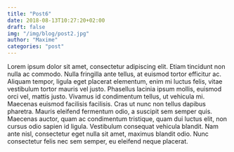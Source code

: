 ```yaml
---
title: "Post6"
date: 2018-08-13T10:27:20+02:00
draft: false
img: "/img/blog/post2.jpg"
author: "Maxime"
categories: "post"
---
```


Lorem ipsum dolor sit amet, consectetur adipiscing elit. Etiam tincidunt non nulla ac commodo. Nulla fringilla ante tellus, at euismod tortor efficitur ac. Aliquam tempor, ligula eget placerat elementum, enim mi luctus felis, vitae vestibulum tortor mauris vel justo. Phasellus lacinia ipsum mollis, euismod orci vel, mattis justo. Vivamus id condimentum tellus, ut vehicula mi. Maecenas euismod facilisis facilisis. Cras ut nunc non tellus dapibus pharetra. Mauris eleifend fermentum odio, a suscipit sem semper quis. Maecenas auctor, quam ac condimentum tristique, quam dui luctus elit, non cursus odio sapien id ligula. Vestibulum consequat vehicula blandit. Nam ante nisl, consectetur eget nulla sit amet, maximus blandit odio. Nunc consectetur felis nec sem semper, eu eleifend neque placerat.
